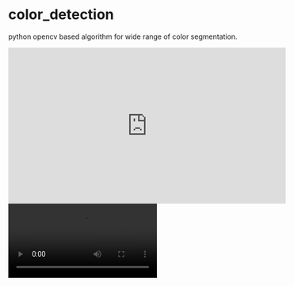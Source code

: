 # color_detection
python opencv based algorithm for wide range of color segmentation.
<iframe width="560" height="315" src="https://github.com/rohitsrivastava78/color_detection/blob/master/video/color_object1.avi" frameborder="0" allow="autoplay; encrypted-media" allowfullscreen></iframe>
<video controls autoplay>
    <source src="video/color_object1.avi" type="video/avi"/>
</video>
